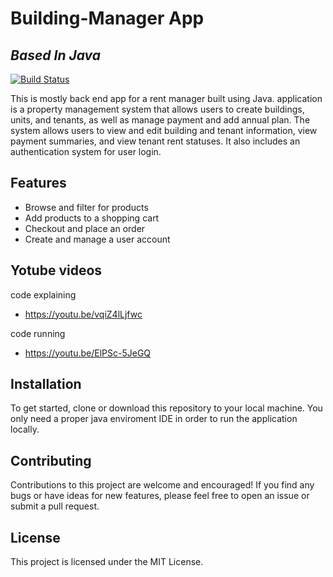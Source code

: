 # Building-Manager App
## _Based In Java_


[![Build Status](https://travis-ci.org/joemccann/dillinger.svg?branch=master)](https://travis-ci.org/joemccann/dillinger)

This is mostly back end app for a rent manager built using Java. application is a property management system that allows users to create buildings, units, and tenants, as well as manage payment and add annual plan. The system allows users to view and edit building and tenant information, view payment summaries, and view tenant rent statuses. It also includes an authentication system for user login.

## Features

- Browse and filter for products
- Add products to a shopping cart
- Checkout and place an order
- Create and manage a user account

## Yotube videos

code explaining 

- https://youtu.be/vqiZ4lLjfwc

code running

- https://youtu.be/ElPSc-5JeGQ

## Installation

To get started, clone or download this repository to your local machine. You only need a proper java enviroment IDE in order to run the application locally.

## Contributing
Contributions to this project are welcome and encouraged! If you find any bugs or have ideas for new features, please feel free to open an issue or submit a pull request.

## License

This project is licensed under the MIT License.
